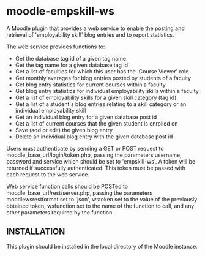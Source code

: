 moodle-empskill-ws
==================

A Moodle plugin that provides a web service to enable the posting and retrieval of 'employability skill' blog entries and to report statistics.

The web service provides functions to:
  - Get the database tag id of a given tag name
  - Get the tag name for a given database tag id
  - Get a list of faculties for which this user has the 'Course Viewer' role
  - Get monthly averages for blog entries posted by students of a faculty
  - Get blog entry statistics for current courses within a faculty
  - Get blog entry statistics for individual employability skills within a faculty
  - Get a list of employability skills for a given skill category (tag id)
  - Get a list of a student's blog entries relating to a skill category or an individual employability skill
  - Get an individual blog entry for a given database post id
  - Get a list of current courses that the given student is enrolled on
  - Save (add or edit) the given blog entry
  - Delete an individual blog entry with the given database post id

Users must authenticate by sending a GET or POST request to moodle_base_url/login/token.php, passing the parameters username, password and service which should be set to 'empskill-ws'. A token will be returned if successfully authenticated. This token must be passed with each request to the web service.

Web service function calls should be POSTed to moodle_base_url/rest/server.php, passing the parameters moodlewsrestformat set to 'json', wstoken set to the value of the previously obtained token, wsfunction set to the name of the function to call, and any other parameters required by the function.

<h2>INSTALLATION</h2>
This plugin should be installed in the local directory of the Moodle instance.
